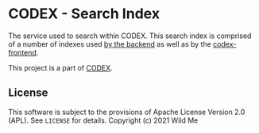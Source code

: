 # CODEX - Search Index


The service used to search within CODEX. This search index is comprised of a number of indexes used [by the backend]() as well as by the [codex-frontend]().

This project is a part of [CODEX]().


## License

This software is subject to the provisions of Apache License Version 2.0 (APL). See `LICENSE` for details. Copyright (c) 2021 Wild Me
